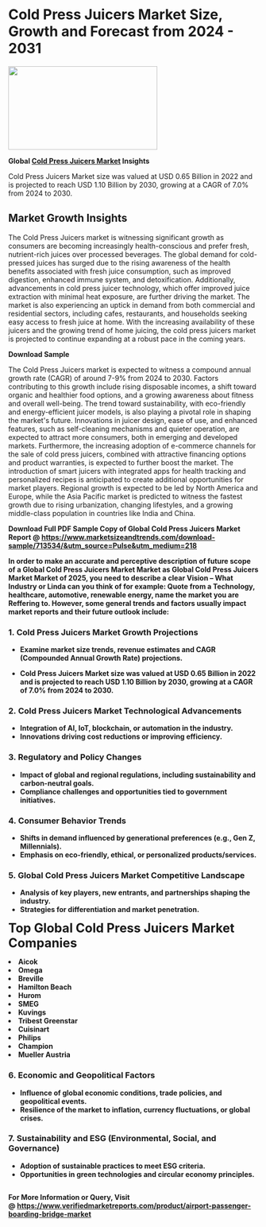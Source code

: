<H1>Cold Press Juicers Market Size, Growth and Forecast from 2024 - 2031</H1><img class="aligncenter size-medium wp-image-584254" src="https://thirdeyenews.in/wp-content/uploads/2024/09/Global-Market-Research-300x168.jpeg" alt="" width="300" height="168" /><p><strong>Global&nbsp;<a href="https://www.marketsizeandtrends.com/download-sample/713534/&amp;utm_source=Pulse&amp;utm_medium=218">Cold Press Juicers Market</a> Insights</strong></p><p>Cold Press Juicers Market size was valued at USD 0.65 Billion in 2022 and is projected to reach USD 1.10 Billion by 2030, growing at a CAGR of 7.0% from 2024 to 2030.</p><p><h2>Market Growth Insights</h2> <p>The Cold Press Juicers market is witnessing significant growth as consumers are becoming increasingly health-conscious and prefer fresh, nutrient-rich juices over processed beverages. The global demand for cold-pressed juices has surged due to the rising awareness of the health benefits associated with fresh juice consumption, such as improved digestion, enhanced immune system, and detoxification. Additionally, advancements in cold press juicer technology, which offer improved juice extraction with minimal heat exposure, are further driving the market. The market is also experiencing an uptick in demand from both commercial and residential sectors, including cafes, restaurants, and households seeking easy access to fresh juice at home. With the increasing availability of these juicers and the growing trend of home juicing, the cold press juicers market is projected to continue expanding at a robust pace in the coming years.</p> <p><strong>Download Sample</strong></p> <p>The Cold Press Juicers market is expected to witness a compound annual growth rate (CAGR) of around 7-9% from 2024 to 2030. Factors contributing to this growth include rising disposable incomes, a shift toward organic and healthier food options, and a growing awareness about fitness and overall well-being. The trend toward sustainability, with eco-friendly and energy-efficient juicer models, is also playing a pivotal role in shaping the market's future. Innovations in juicer design, ease of use, and enhanced features, such as self-cleaning mechanisms and quieter operation, are expected to attract more consumers, both in emerging and developed markets. Furthermore, the increasing adoption of e-commerce channels for the sale of cold press juicers, combined with attractive financing options and product warranties, is expected to further boost the market. The introduction of smart juicers with integrated apps for health tracking and personalized recipes is anticipated to create additional opportunities for market players. Regional growth is expected to be led by North America and Europe, while the Asia Pacific market is predicted to witness the fastest growth due to rising urbanization, changing lifestyles, and a growing middle-class population in countries like India and China. <p><strong></p><p><span class=""><strong>Download Full PDF Sample Copy of Global Cold Press Juicers Market Report</strong> @ <a href="https://www.marketsizeandtrends.com/download-sample/713534/&amp;utm_source=Pulse&amp;utm_medium=218" target="_blank">https://www.marketsizeandtrends.com/download-sample/713534/&amp;utm_source=Pulse&amp;utm_medium=218</a></span></p><p>In order to make an accurate and perceptive description of future scope of a Global&nbsp;Cold Press Juicers Market Market as Global&nbsp;Cold Press Juicers Market Market of 2025, you need to describe a clear Vision &ndash; What Industry or Linda can you think of for example: Quote from a Technology, healthcare, automotive, renewable energy, name the market you are Reffering to. However, some general trends and factors usually impact market reports and their future outlook include:</p><h3>1.&nbsp;<strong>Cold Press Juicers Market Growth Projections</strong></h3><ul><li>Examine market size trends, revenue estimates and CAGR (Compounded Annual Growth Rate) projections.</li><li><p>Cold Press Juicers Market size was valued at USD 0.65 Billion in 2022 and is projected to reach USD 1.10 Billion by 2030, growing at a CAGR of 7.0% from 2024 to 2030.</p></li></ul><h3>2.&nbsp;<strong>Cold Press Juicers Market Technological Advancements</strong></h3><ul><li>Integration of AI, IoT, blockchain, or automation in the industry.</li><li>Innovations driving cost reductions or improving efficiency.</li></ul><h3>3.&nbsp;<strong>Regulatory and Policy Changes</strong></h3><ul><li>Impact of global and regional regulations, including sustainability and carbon-neutral goals.</li><li>Compliance challenges and opportunities tied to government initiatives.</li></ul><h3>4.&nbsp;<strong>Consumer Behavior Trends</strong></h3><ul><li>Shifts in demand influenced by generational preferences (e.g., Gen Z, Millennials).</li><li>Emphasis on eco-friendly, ethical, or personalized products/services.</li></ul><h3>5.&nbsp;<strong>Global Cold Press Juicers Market Competitive Landscape</strong></h3><ul><li>Analysis of key players, new entrants, and partnerships shaping the industry.</li><li>Strategies for differentiation and market penetration.</li></ul><p data-pm-slice="1 1 []"><span style="color: inherit; font-family: inherit; font-size: 25px;">Top Global Cold Press Juicers Market Companies</span></p><div class="" data-test-id=""><p><li>Aicok</li><li> Omega</li><li> Breville</li><li> Hamilton Beach</li><li> Hurom</li><li> SMEG</li><li> Kuvings</li><li> Tribest Greenstar</li><li> Cuisinart</li><li> Philips</li><li> Champion</li><li> Mueller Austria</li></p></div><h3>6.&nbsp;<strong>Economic and Geopolitical Factors</strong></h3><ul><li>Influence of global economic conditions, trade policies, and geopolitical events.</li><li>Resilience of the market to inflation, currency fluctuations, or global crises.</li></ul><h3>7.&nbsp;<strong>Sustainability and ESG (Environmental, Social, and Governance)</strong></h3><ul><li>Adoption of sustainable practices to meet ESG criteria.</li><li>Opportunities in green technologies and circular economy principles.</li></ul><h2><strong style="font-size: 14px;">For More Information or Query, Visit @&nbsp;</strong><a style="background-color: #ffffff; font-size: 14px;" href="https://www.marketsizeandtrends.com/report/cold-press-juicers-market/" target="_blank">https://www.verifiedmarketreports.com/product/airport-passenger-boarding-bridge-market</a></h2>
